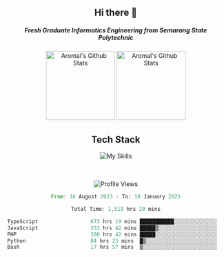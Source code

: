 <div align="center">
  <h2>Hi there 👋</h2>

  <h5>Fresh Graduate Informatics Engineering from Semarang State Polytechnic</h5>

  <img
    height="160"
    alt="Aromal's Github Stats"
    src="https://github-readme-stats.vercel.app/api?username=dafariski77&show_icons=true&theme=tokyonight&count_private=true"
  />
  <img
    alt="Aromal's Github Stats"
    height="160"
    src="https://github-readme-stats.vercel.app/api/top-langs/?username=dafariski77&layout=compact&theme=tokyonight"
  />

  <h2>Tech Stack</h2>
  
![My Skills](https://simpleskill.icons.workers.dev/svg?i=typescript,next.js,react,tailwindcss,shadcnui,reactquery,prisma,socketdotio,zod)

  <br /><br />
  <img src="https://komarev.com/ghpvc/?username=dafariski77&abbreviated=true" alt="Profile Views">
    
  <!--START_SECTION:waka-->

```rust
From: 16 August 2023 - To: 18 January 2025

Total Time: 1,519 hrs 20 mins

TypeScript                 673 hrs 19 mins ███████████░░░░░░░░░░░░░░   43.87 %
JavaScript                 333 hrs 42 mins █████▒░░░░░░░░░░░░░░░░░░░   21.74 %
PHP                        300 hrs 42 mins █████░░░░░░░░░░░░░░░░░░░░   19.59 %
Python                     84 hrs 23 mins  █▒░░░░░░░░░░░░░░░░░░░░░░░   05.50 %
Bash                       17 hrs 57 mins  ▒░░░░░░░░░░░░░░░░░░░░░░░░   01.17 %
```

<!--END_SECTION:waka-->
</div>
